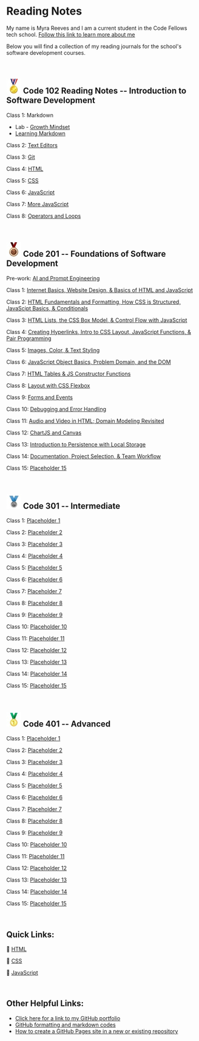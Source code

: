 # Reading Notes

My name is Myra Reeves and I am a current student in the Code Fellows tech school. [Follow this link to learn more about me](/about.md)

Below you will find a collection of my reading journals for the school's software development courses.

<br>

## ![Emoji medal with a star on it](medal102.jpg)  Code 102 Reading Notes -- Introduction to Software Development

Class 1:  Markdown

* Lab - [Growth Mindset](/Code102/GrowthMindset.md)
* [Learning Markdown](/Code102/ReadingSummary1.md)

Class 2:  [Text Editors](/Code102/ReadingSummary2-TextEditors.md)

Class 3:  [Git](/Code102/Git.md)

Class 4:  [HTML](/Code102/HTML.md)

Class 5:  [CSS](/Code102/CSS.md)

Class 6:  [JavaScript](/Code102/JS1.md)

Class 7:  [More JavaScript](/Code102/JS2.md)

Class 8:  [Operators and Loops](/Code102/Class8.md)

<br>

## ![Emoji of a bronze medal](medal201.jpg)  Code 201 -- Foundations of Software Development

Pre-work: [AI and Prompt Engineering](/Code201/prompt-engineering.md)

Class 1:  [Internet Basics, Website Design, & Basics of HTML and JavaScript](/Code201/class-01.md)

Class 2:  [HTML Fundamentals and Formatting, How CSS is Structured, JavaScipt Basics, & Conditionals](/Code201/File02.md)

Class 3:  [HTML Lists, the CSS Box Model, & Control Flow with JavaScript](/Code201/File03.md)

Class 4:  [Creating Hyperlinks, Intro to CSS Layout, JavaScript Functions, & Pair Programming](/Code201/File04.md)

Class 5:  [Images, Color, & Text Styling](/Code201/File05.md)

Class 6:  [JavaScript Object Basics, Problem Domain, and the DOM](/Code201/File06.md)

Class 7:  [HTML Tables & JS Constructor Functions](/Code201/File07.md)

Class 8:  [Layout with CSS Flexbox](/Code201/File08.md)

Class 9:  [Forms and Events](/Code201/File09.md)

Class 10:  [Debugging and Error Handling](/Code201/File10.md)

Class 11:  [Audio and Video in HTML; Domain Modeling Revisited](/Code201/File11.md)

Class 12:  [ChartJS and Canvas](/Code201/File12.md)

Class 13:  [Introduction to Persistence with Local Storage](/Code201/File13.md)

Class 14:  [Documentation, Project Selection, & Team Workflow](/Code201/File14.md)

Class 15:  [Placeholder 15](/Code201/File15.md)

<br>

## ![Emoji of a silver medal](medal301.jpg)  Code 301 -- Intermediate

Class 1:  [Placeholder 1](/Code301/File01.md)

Class 2:  [Placeholder 2](/Code301/File02.md)

Class 3:  [Placeholder 3](/Code301/File03.md)

Class 4:  [Placeholder 4](/Code301/File04.md)

Class 5:  [Placeholder 5](/Code301/File05.md)

Class 6:  [Placeholder 6](/Code301/File06.md)

Class 7:  [Placeholder 7](/Code301/File07.md)

Class 8:  [Placeholder 8](/Code301/File08.md)

Class 9:  [Placeholder 9](/Code301/File09.md)

Class 10:  [Placeholder 10](/Code301/File10.md)

Class 11:  [Placeholder 11](/Code301/File11.md)

Class 12:  [Placeholder 12](/Code301/File12.md)

Class 13:  [Placeholder 13](/Code301/File13.md)

Class 14:  [Placeholder 14](/Code301/File14.md)

Class 15:  [Placeholder 15](/Code301/File15.md)

<br>

## ![Emoji of a gold medal](medal401.jpg)  Code 401 -- Advanced

Class 1:  [Placeholder 1](/Code401/File01.md)

Class 2:  [Placeholder 2](/Code401/File02.md)

Class 3:  [Placeholder 3](/Code401/File03.md)

Class 4:  [Placeholder 4](/Code401/File04.md)

Class 5:  [Placeholder 5](/Code401/File05.md)

Class 6:  [Placeholder 6](/Code401/File06.md)

Class 7:  [Placeholder 7](/Code401/File07.md)

Class 8:  [Placeholder 8](/Code401/File08.md)

Class 9:  [Placeholder 9](/Code401/File09.md)

Class 10:  [Placeholder 10](/Code401/File10.md)

Class 11:  [Placeholder 11](/Code401/File11.md)

Class 12:  [Placeholder 12](/Code401/File12.md)

Class 13:  [Placeholder 13](/Code401/File13.md)

Class 14:  [Placeholder 14](/Code401/File14.md)

Class 15:  [Placeholder 15](/Code401/File15.md)

<br>

## Quick Links:

🦦 [HTML](/quickHTML.md)

🦡 [CSS](quickCSS.md)

🦨 [JavaScript](quickJS.md)

<br>

## Other Helpful Links:

* [Click here for a link to my GitHub portfolio](https://github.com/myra-sea)
* [GitHub formatting and markdown codes](https://docs.github.com/en/get-started/writing-on-github/getting-started-with-writing-and-formatting-on-github/basic-writing-and-formatting-syntax)
* [How to create a GitHub Pages site in a new or existing repository](https://docs.github.com/en/pages/getting-started-with-github-pages/creating-a-github-pages-site)
